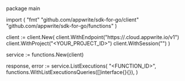 package main

import (
    "fmt"
    "github.com/appwrite/sdk-for-go/client"
    "github.com/appwrite/sdk-for-go/functions"
)

client := client.New(
    client.WithEndpoint("https://<REGION>.cloud.appwrite.io/v1")
    client.WithProject("<YOUR_PROJECT_ID>")
    client.WithSession("")
)

service := functions.New(client)

response, error := service.ListExecutions(
    "<FUNCTION_ID>",
    functions.WithListExecutionsQueries([]interface{}{}),
)
